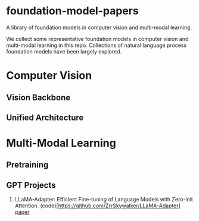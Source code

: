 # foundation-model-papers
A library of foundation models in computer vision and multi-modal learning. 

We collect some representative foundation models in computer vision and multi-modal learning in this repo. Collections of natural language process foundation models have been largely explored. 



# Computer Vision

## Vision Backbone


## Unified Architecture


# Multi-Modal Learning

## Pretraining


## GPT Projects


1. LLaMA-Adapter: Efficient Fine-tuning of Language Models with Zero-init Attention. (code)[https://github.com/ZrrSkywalker/LLaMA-Adapter] [paper]()